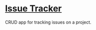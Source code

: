 # [Issue Tracker](https://www.freecodecamp.org/learn/quality-assurance/quality-assurance-projects/issue-tracker)

CRUD app for tracking issues on a project.
